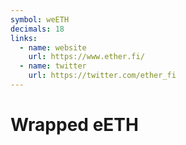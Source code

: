 ```yaml
---
symbol: weETH
decimals: 18
links:
  - name: website
    url: https://www.ether.fi/
  - name: twitter
    url: https://twitter.com/ether_fi
---
```


# Wrapped eETH
